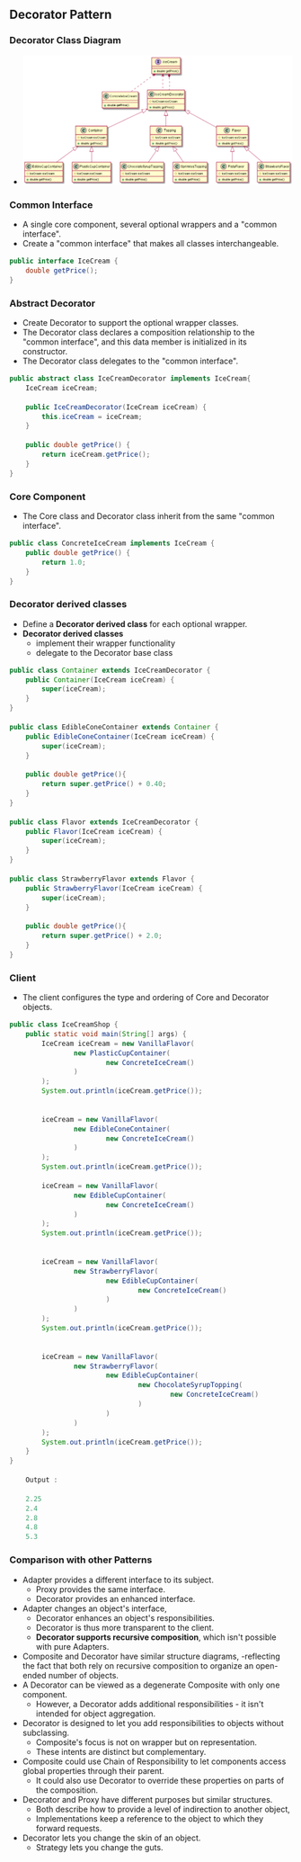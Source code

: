 ## Decorator Pattern 

### Decorator Class Diagram 
- ![](imgs/decorator_pattern.png)
 
### Common Interface 
- A single core component, several optional wrappers and a "common interface".
- Create a "common interface" that makes all classes interchangeable.
~~~java
public interface IceCream {
    double getPrice();
} 
~~~
### Abstract Decorator  
- Create Decorator to support the optional wrapper classes.
- The Decorator class declares a composition relationship to the "common interface", and this data member is initialized in its constructor.
- The Decorator class delegates to the "common interface".
~~~java
public abstract class IceCreamDecorator implements IceCream{
    IceCream iceCream;

    public IceCreamDecorator(IceCream iceCream) {
        this.iceCream = iceCream;
    }

    public double getPrice() {
        return iceCream.getPrice();
    }
} 
~~~

### Core Component
- The Core class and Decorator class inherit from the same "common interface".
~~~java
public class ConcreteIceCream implements IceCream {
    public double getPrice() {
        return 1.0;
    }
} 
~~~

### Decorator derived classes
- Define a **Decorator derived class** for each optional wrapper.
- **Decorator derived classes** 
    - implement their wrapper functionality 
    - delegate to the Decorator base class
~~~java
public class Container extends IceCreamDecorator {
    public Container(IceCream iceCream) {
        super(iceCream);
    }
}

public class EdibleConeContainer extends Container {
    public EdibleConeContainer(IceCream iceCream) {
        super(iceCream);
    }

    public double getPrice(){
        return super.getPrice() + 0.40;
    }
}

public class Flavor extends IceCreamDecorator {
    public Flavor(IceCream iceCream) {
        super(iceCream);
    }
}

public class StrawberryFlavor extends Flavor {
    public StrawberryFlavor(IceCream iceCream) {
        super(iceCream);
    }

    public double getPrice(){
        return super.getPrice() + 2.0;
    }
}
~~~    

### Client 
- The client configures the type and ordering of Core and Decorator objects. 
~~~java
public class IceCreamShop {
    public static void main(String[] args) {
        IceCream iceCream = new VanillaFlavor(
                new PlasticCupContainer(
                        new ConcreteIceCream()
                )
        );
        System.out.println(iceCream.getPrice());


        iceCream = new VanillaFlavor(
                new EdibleConeContainer(
                        new ConcreteIceCream()
                )
        );
        System.out.println(iceCream.getPrice());

        iceCream = new VanillaFlavor(
                new EdibleCupContainer(
                        new ConcreteIceCream()
                )
        );
        System.out.println(iceCream.getPrice());


        iceCream = new VanillaFlavor(
                new StrawberryFlavor(
                        new EdibleCupContainer(
                                new ConcreteIceCream()
                        )
                )
        );
        System.out.println(iceCream.getPrice());


        iceCream = new VanillaFlavor(
                new StrawberryFlavor(
                        new EdibleCupContainer(
                                new ChocolateSyrupTopping(
                                        new ConcreteIceCream()
                                )
                        )
                )
        );
        System.out.println(iceCream.getPrice());
    }
}

    Output :
            
    2.25
    2.4
    2.8
    4.8
    5.3        
~~~

### Comparison with other Patterns 
- Adapter provides a different interface to its subject. 
    - Proxy provides the same interface. 
    - Decorator provides an enhanced interface.
- Adapter changes an object's interface, 
    - Decorator enhances an object's responsibilities. 
    - Decorator is thus more transparent to the client. 
    - **Decorator supports recursive composition**, which isn't possible with pure Adapters.
- Composite and Decorator have similar structure diagrams, 
    -reflecting the fact that both rely on recursive composition to organize an open-ended number of objects.
- A Decorator can be viewed as a degenerate Composite with only one component. 
    - However, a Decorator adds additional responsibilities - it isn't intended for object aggregation.
- Decorator is designed to let you add responsibilities to objects without subclassing. 
    - Composite's focus is not on wrapper but on representation. 
    - These intents are distinct but complementary. 
- Composite could use Chain of Responsibility to let components access global properties through their parent. 
    - It could also use Decorator to override these properties on parts of the composition.
- Decorator and Proxy have different purposes but similar structures. 
    - Both describe how to provide a level of indirection to another object, 
    - Implementations keep a reference to the object to which they forward requests.
- Decorator lets you change the skin of an object. 
    - Strategy lets you change the guts.